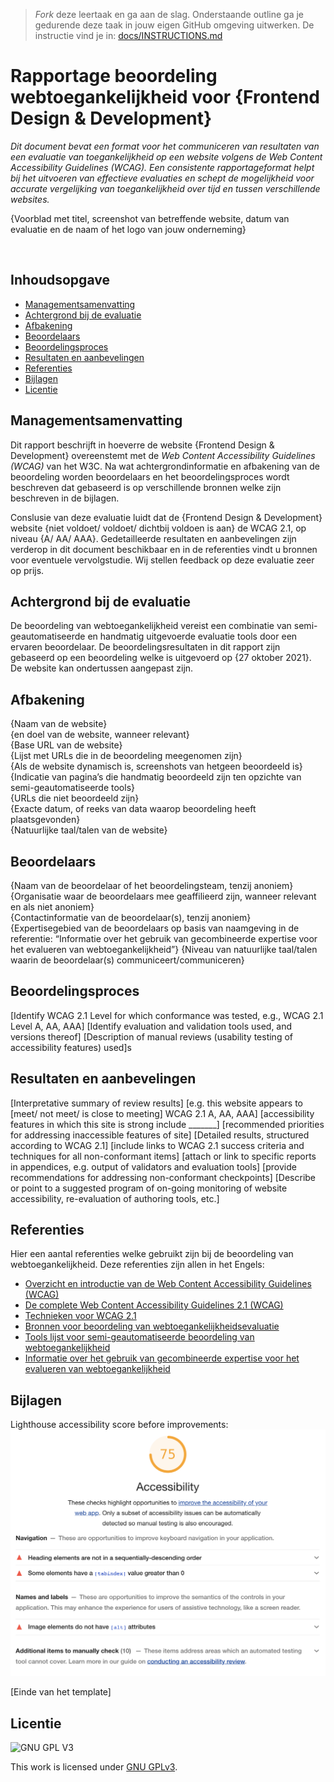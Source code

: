 > _Fork_ deze leertaak en ga aan de slag. Onderstaande outline ga je gedurende deze taak in jouw eigen GitHub omgeving uitwerken. De instructie vind je in: [docs/INSTRUCTIONS.md](docs/INSTRUCTIONS.md)

# Rapportage beoordeling webtoegankelijkheid voor {Frontend Design & Development}
*Dit document bevat een format voor het communiceren van resultaten van een evaluatie van toegankelijkheid op een website volgens de Web Content Accessibility Guidelines (WCAG). Een consistente rapportageformat helpt bij het uitvoeren van effectieve evaluaties en schept de mogelijkheid voor accurate vergelijking van toegankelijkheid over tijd en tussen verschillende websites.*

{Voorblad met titel, screenshot van betreffende website, datum van evaluatie en de naam of het logo van jouw onderneming}

<div style="page-break-after: always; visibility: hidden"> 
\pagebreak 
</div>

## Inhoudsopgave

  * [Managementsamenvatting](#managementsamenvatting)
  * [Achtergrond bij de evaluatie](#achtergrond-bij-de-evaluatie)
  * [Afbakening](#afbakening)
  * [Beoordelaars](#beoordelaars)
  * [Beoordelingsproces](#beoordelingsproces)
  * [Resultaten en aanbevelingen](#resultaten-en-aanbevelingen)
  * [Referenties](#referenties)
  * [Bijlagen](#bijlagen)
  * [Licentie](#licentie)

## Managementsamenvatting

Dit rapport beschrijft in hoeverre de website {Frontend Design & Development} overeenstemt met de *Web Content Accessibility Guidelines (WCAG)* van het W3C. Na wat achtergrondinformatie en afbakening van de beoordeling worden beoordelaars en het beoordelingsproces wordt beschreven dat gebaseerd is op verschillende bronnen welke zijn beschreven in de bijlagen.

Conslusie van deze evaluatie luidt dat de {Frontend Design & Development} website {niet voldoet/ voldoet/ dichtbij voldoen is aan} de WCAG 2.1, op niveau {A/ AA/ AAA}. Gedetailleerde resultaten en aanbevelingen zijn verderop in dit document beschikbaar en in de referenties vindt u bronnen voor eventuele vervolgstudie. Wij stellen feedback op deze evaluatie zeer op prijs.

## Achtergrond bij de evaluatie

De beoordeling van webtoegankelijkheid vereist een combinatie van semi-geautomatiseerde en handmatig uitgevoerde evaluatie tools door een ervaren beoordelaar. De beoordelingsresultaten in dit rapport zijn gebaseerd op een beoordeling welke is uitgevoerd op {27 oktober 2021}. De website kan ondertussen aangepast zijn.

## Afbakening

{Naam van de website}\
{en doel van de website, wanneer relevant}\
{Base URL van de website}\
{Lijst met URLs die in de beoordeling meegenomen zijn}\
{Als de website dynamisch is, screenshots van hetgeen beoordeeld is}\
{Indicatie van pagina’s die handmatig beoordeeld zijn ten opzichte van semi-geautomatiseerde tools}\
{URLs die niet beoordeeld zijn}\
{Exacte datum, of reeks van data waarop beoordeling heeft plaatsgevonden}\
{Natuurlijke taal/talen van de website}

## Beoordelaars

{Naam van de beoordelaar of het beoordelingsteam, tenzij anoniem}\
{Organisatie waar de beoordelaars mee geaffilieerd zijn, wanneer relevant en als niet anoniem}\
{Contactinformatie van de beoordelaar(s), tenzij anoniem}\
{Expertisegebied van de beoordelaars op basis van naamgeving in de referentie: “Informatie over het gebruik van gecombineerde expertise voor het evalueren van webtoegankelijkheid”}
{Niveau van natuurlijke taal/talen waarin de beoordelaar(s) communiceert/communiceren}

## Beoordelingsproces

[Identify WCAG 2.1 Level for which conformance was tested, e.g., WCAG 2.1 Level A, AA, AAA]
[Identify evaluation and validation tools used, and versions thereof]
[Description of manual reviews (usability testing of accessibility features) used]s

## Resultaten en aanbevelingen

[Interpretative summary of review results]
[e.g. this website appears to [meet/ not meet/ is close to meeting] WCAG 2.1 A, AA, AAA]
[accessibility features in which this site is strong include _______]
[recommended priorities for addressing inaccessible features of site]
[Detailed results, structured according to WCAG 2.1]
[include links to WCAG 2.1 success criteria and techniques for all non-conformant items]
[attach or link to specific reports in appendices, e.g. output of validators and evaluation tools]
[provide recommendations for addressing non-conformant checkpoints]
[Describe or point to a suggested program of on-going monitoring of website accessibility, re-evaluation of authoring tools, etc.]

## Referenties

Hier een aantal referenties welke gebruikt zijn bij de beoordeling van webtoegankelijkheid. Deze referenties zijn allen in het Engels:

- [Overzicht en introductie van de Web Content Accessibility Guidelines (WCAG)](https://www.w3.org/WAI/intro/wcag)
- [De complete Web Content Accessibility Guidelines 2.1 (WCAG)](https://www.w3.org/TR/WCAG21/)
- [Technieken voor WCAG 2.1](https://www.w3.org/WAI/WCAG21/Techniques/)
- [Bronnen voor beoordeling van webtoegankelijkheidsevaluatie ](http://www.w3.org/WAI/eval/)
- [Tools lijst voor semi-geautomatiseerde beoordeling van webtoegankelijkheid](https://www.w3.org/WAI/ER/tools/)
- [Informatie over het gebruik van gecombineerde expertise voor het evalueren van webtoegankelijkheid](https://www.w3.org/WAI/eval/reviewteams)

## Bijlagen
Lighthouse accessibility score before improvements:
![Lighthouse accessibility score before improvements](/assets/a11y-before.png)

[Einde van het template]

## Licentie

![GNU GPL V3](https://www.gnu.org/graphics/gplv3-127x51.png)

This work is licensed under [GNU GPLv3](./LICENSE).
